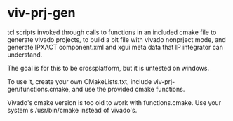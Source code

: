 # viv-prj-gen

tcl scripts invoked through calls to functions in an included cmake file to generate vivado projects, to build a bit file with vivado nonprject mode, and generate IPXACT component.xml and xgui meta data that IP integrator can understand.

The goal is for this to be crossplatform, but it is untested on windows.

To use it, create your own CMakeLists.txt, include viv-prj-gen/functions.cmake, and use the provided cmake functions.

Vivado's cmake version is too old to work with functions.cmake.  Use your system's /usr/bin/cmake instead of vivado's.  